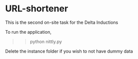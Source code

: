 # URL-shortener
This is the second on-site task for the Delta Inductions

To run the application,
>>python nittly.py

Delete the instance folder if you wish to not have dummy data

